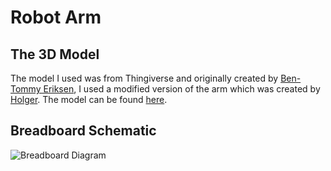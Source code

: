# Robot Arm




## The 3D Model

The model I used was from Thingiverse and originally created by [Ben-Tommy Eriksen](https://www.thingiverse.com/bentommye/designs), I used a modified version of the arm which was created by [Holger](https://www.thingiverse.com/holgero/designs). The model can be found [here](https://www.thingiverse.com/thing:65081).

## Breadboard Schematic
![Breadboard Diagram](https://user-images.githubusercontent.com/98854432/206560023-63e8ba6e-ce1a-48dd-8d55-10a2c008e15a.png)
